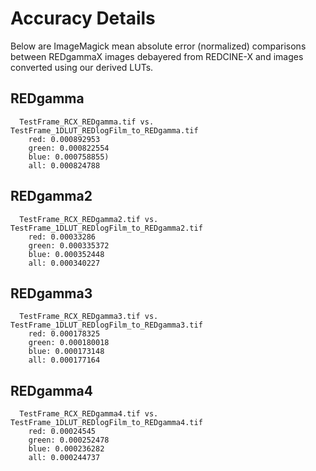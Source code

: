 # Accuracy Details

Below are ImageMagick mean absolute error (normalized) comparisons between REDgammaX images debayered from REDCINE-X and images converted using our derived LUTs.

## REDgamma
```
  TestFrame_RCX_REDgamma.tif vs. TestFrame_1DLUT_REDlogFilm_to_REDgamma.tif
    red: 0.000892953
    green: 0.000822554
    blue: 0.000758855)
    all: 0.000824788
```

## REDgamma2
```  
  TestFrame_RCX_REDgamma2.tif vs. TestFrame_1DLUT_REDlogFilm_to_REDgamma2.tif
    red: 0.00033286
    green: 0.000335372
    blue: 0.000352448
    all: 0.000340227
```

## REDgamma3
```  
  TestFrame_RCX_REDgamma3.tif vs. TestFrame_1DLUT_REDlogFilm_to_REDgamma3.tif
    red: 0.000178325
    green: 0.000180018
    blue: 0.000173148
    all: 0.000177164
```

## REDgamma4
```  
  TestFrame_RCX_REDgamma4.tif vs. TestFrame_1DLUT_REDlogFilm_to_REDgamma4.tif
    red: 0.00024545
    green: 0.000252478
    blue: 0.000236282
    all: 0.000244737
```
